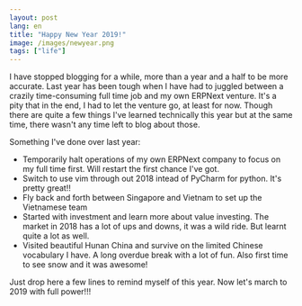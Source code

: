 ```yaml
---
layout: post
lang: en
title: "Happy New Year 2019!"
image: /images/newyear.png
tags: ["life"]
---
```


I have stopped blogging for a while, more than a year and a half to be more accurate.
Last year has been tough when I have had to juggled between a crazily time-consuming full time job and my own ERPNext venture.
It's a pity that in the end, I had to let the venture go, at least for now.
Though there are quite a few things I've learned technically this year but at the same time, there wasn't any time left to blog about those.

Something I've done over last year: 
- Temporarily halt operations of my own ERPNext company to focus on my full time first. Will restart the first chance I've got.
- Switch to use vim through out 2018 intead of PyCharm for python. It's pretty great!!
- Fly back and forth between Singapore and Vietnam to set up the Vietnamese team
- Started with investment and learn more about value investing. The market in 2018 has a lot of ups and downs, it was a wild ride. But learnt quite a lot as well.
- Visited beautiful Hunan China and survive on the limited Chinese vocabulary I have. A long overdue break with a lot of fun. Also first time to see snow and it was awesome!

Just drop here a few lines to remind myself of this year. Now let's march to 2019 with full power!!!
